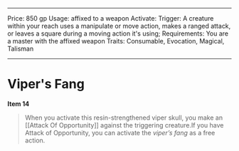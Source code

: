 
---
Price: 850 gp
Usage: affixed to a weapon
Activate: 
Trigger: A creature within your reach uses a manipulate or move action, makes a ranged attack, or leaves a square during a moving action it's using;
Requirements: You are a master with the affixed weapon
Traits: Consumable, Evocation, Magical, Talisman

---

# Viper's Fang

**Item 14**

> When you activate this resin-strengthened viper skull, you make an [[Attack Of Opportunity]] against the triggering creature.If you have Attack of Opportunity, you can activate the *viper’s fang* as a free action.
